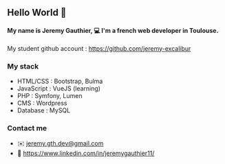 ## Hello World :wave:

#### My name is Jeremy Gauthier, :computer: I'm a french web developer in Toulouse.
My student github account : https://github.com/jeremy-excalibur

### My stack
- HTML/CSS : Bootstrap, Bulma
- JavaScript : VueJS (learning)
- PHP : Symfony, Lumen
- CMS : Wordpress
- Database : MySQL

### Contact me
- :envelope: jeremy.gth.dev@gmail.com
- :office: https://www.linkedin.com/in/jeremygauthier11/
